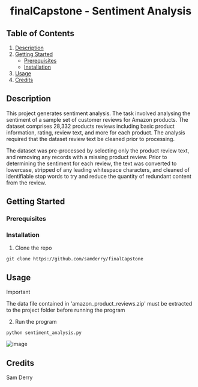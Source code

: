 <h1 align="center">finalCapstone - Sentiment Analysis</h3>

<!-- TABLE OF CONTENTS -->
## Table of Contents
<ol>
  <li>
    <a href="#description">Description</a>
  </li>
  <li>
    <a href="#getting-started">Getting Started</a>
    <ul>
      <li><a href="#prerequisites">Prerequisites</a></li>
      <li><a href="#installation">Installation</a></li>
    </ul>
  </li>
  <li><a href="#usage">Usage</a></li>
  <li><a href="#credits">Credits</a></li>
</ol>

## Description
This project generates sentiment analysis. The task involved analysing the sentiment 
of a sample set of customer reviews for Amazon products. The dataset comprises 28,332 products reviews 
including basic product information, rating, review text, and more for each product. The analysis required that 
the dataset review text be cleaned prior to processing.

The dataset was pre-processed by selecting only the product review text, and removing any records with a 
missing product review. Prior to determining the sentiment for each review, the text was converted to 
lowercase, stripped of any leading whitespace characters, and cleaned of identifiable stop words to try and 
reduce the quantity of redundant content from the review.

## Getting Started

### Prerequisites


### Installation

1. Clone the repo
```
git clone https://github.com/samderry/finalCapstone
```


## Usage

> [!IMPORTANT]
> The data file contained in 'amazon_product_reviews.zip' must be extracted to the project folder before running the program

2. Run the program
```
python sentiment_analysis.py
```
![image](https://github.com/samderry/finalCapstone/assets/154550636/8baed101-6650-4f5f-bab0-37d9bda1365b)

<!-- CREDITS -->
## Credits
Sam Derry
